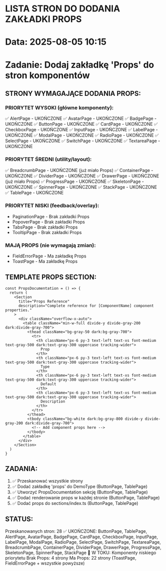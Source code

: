 # LISTA STRON DO DODANIA ZAKŁADKI PROPS
# Data: 2025-08-05 10:15
# Zadanie: Dodaj zakładkę 'Props' do stron komponentów

## STRONY WYMAGAJĄCE DODANIA PROPS:

### PRIORYTET WYSOKI (główne komponenty):
✅ AlertPage - UKOŃCZONE
✅ AvatarPage - UKOŃCZONE
✅ BadgePage - UKOŃCZONE
✅ ButtonPage - UKOŃCZONE
✅ CardPage - UKOŃCZONE
✅ CheckboxPage - UKOŃCZONE
✅ InputPage - UKOŃCZONE
✅ LabelPage - UKOŃCZONE
✅ ModalPage - UKOŃCZONE
✅ RadioPage - UKOŃCZONE
✅ SelectPage - UKOŃCZONE
✅ SwitchPage - UKOŃCZONE
✅ TextareaPage - UKOŃCZONE

### PRIORYTET ŚREDNI (utility/layout):
✅ BreadcrumbPage - UKOŃCZONE (już miało Props)
✅ ContainerPage - UKOŃCZONE
✅ DividerPage - UKOŃCZONE
✅ DrawerPage - UKOŃCZONE (już miało Props)
✅ ProgressPage - UKOŃCZONE
✅ SkeletonPage - UKOŃCZONE
✅ SpinnerPage - UKOŃCZONE
✅ StackPage - UKOŃCZONE
✅ TablePage - UKOŃCZONE

### PRIORYTET NISKI (feedback/overlay):
- PaginationPage - Brak zakładki Props
- PopoverPage - Brak zakładki Props
- TabsPage - Brak zakładki Props
- TooltipPage - Brak zakładki Props

### MAJĄ PROPS (nie wymagają zmian):
- FieldErrorPage - Ma zakładkę Props
- ToastPage - Ma zakładkę Props

## TEMPLATE PROPS SECTION:

```tsx
const PropsDocumentation = () => {
  return (
    <Section
      title="Props Reference"
      description="Complete reference for [ComponentName] component properties."
    >
      <div className="overflow-x-auto">
        <table className="min-w-full divide-y divide-gray-200 dark:divide-gray-700">
          <thead className="bg-gray-50 dark:bg-gray-700">
            <tr>
              <th className="px-6 py-3 text-left text-xs font-medium text-gray-500 dark:text-gray-300 uppercase tracking-wider">
                Prop
              </th>
              <th className="px-6 py-3 text-left text-xs font-medium text-gray-500 dark:text-gray-300 uppercase tracking-wider">
                Type
              </th>
              <th className="px-6 py-3 text-left text-xs font-medium text-gray-500 dark:text-gray-300 uppercase tracking-wider">
                Default
              </th>
              <th className="px-6 py-3 text-left text-xs font-medium text-gray-500 dark:text-gray-300 uppercase tracking-wider">
                Description
              </th>
            </tr>
          </thead>
          <tbody className="bg-white dark:bg-gray-800 divide-y divide-gray-200 dark:divide-gray-700">
            <!-- Add component props here -->
          </tbody>
        </table>
      </div>
    </Section>
  )
}
```

## ZADANIA:
1. ✅ Przeskanować wszystkie strony
2. ✅ Dodać zakładkę 'props' do DemoType (ButtonPage, TablePage)
3. ✅ Utworzyć PropsDocumentation sekcję (ButtonPage, TablePage)
4. ✅ Dodać renderowanie props w każdej stronie (ButtonPage, TablePage)
5. ✅ Dodać props do sections/index.ts (ButtonPage, TablePage)

## STATUS:
Przeskanowanych stron: 28
✅ UKOŃCZONE: ButtonPage, TablePage, AlertPage, AvatarPage, BadgePage, CardPage, CheckboxPage, InputPage, LabelPage, ModalPage, RadioPage, SelectPage, SwitchPage, TextareaPage, BreadcrumbPage, ContainerPage, DividerPage, DrawerPage, ProgressPage, SkeletonPage, SpinnerPage, StackPage
🔄 W TOKU: Komponenty niskiego priorytetu
Brak Props: 4 strony
Ma Props: 22 strony (ToastPage, FieldErrorPage + wszystkie powyższe)
